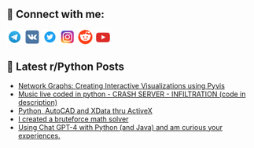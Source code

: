 ## 🔎 Connect with me:
[<img src="https://github.com/bullbesh/bullbesh/blob/main/images/Telegram.png" width="32" height="32" />](https://t.me/bullbesh)
[<img src="https://github.com/bullbesh/bullbesh/blob/main/images/VK.png" width="32" height="32" />](https://vk.com/bullbesh)
[<img src="https://github.com/bullbesh/bullbesh/blob/main/images/Twitter.png" width="32" height="32" />](https://twitter.com/bullbesh1)
[<img src="https://github.com/bullbesh/bullbesh/blob/main/images/Instagram.png" width="32" height="32" />](https://www.instagram.com/bullbesh)
[<img src="https://github.com/bullbesh/bullbesh/blob/main/images/Reddit.png" width="32" height="32" />](https://www.reddit.com/user/bullbesh)
[<img src="https://github.com/bullbesh/bullbesh/blob/main/images/YouTube.png" width="32" height="32" />](https://www.youtube.com/channel/UCtfjRs6uzgq5mfm8S06WTcg)

## 📕 Latest r/Python Posts
<!-- BLOG-POST-LIST:START -->
- [Network Graphs: Creating Interactive Visualizations using Pyvis](https://www.reddit.com/r/Python/comments/17zi2is/network_graphs_creating_interactive/)
- [Music live coded in python - CRASH SERVER - INFILTRATION &lpar;code in description&rpar;](https://www.reddit.com/r/Python/comments/17zg55z/music_live_coded_in_python_crash_server/)
- [Python, AutoCAD and XData thru ActiveX](https://www.reddit.com/r/Python/comments/17zecz5/python_autocad_and_xdata_thru_activex/)
- [I created a bruteforce math solver](https://www.reddit.com/r/Python/comments/17zdj27/i_created_a_bruteforce_math_solver/)
- [Using Chat GPT-4 with Python &lpar;and Java&rpar; and am curious your experiences.](https://www.reddit.com/r/Python/comments/17zbmn8/using_chat_gpt4_with_python_and_java_and_am/)
<!-- BLOG-POST-LIST:END -->
